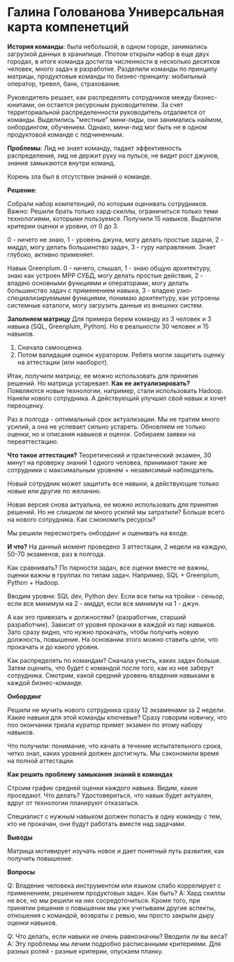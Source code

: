 # Галина Голованова Универсальная карта компенетций 

**История команды**: была небольшой, в одном городе, занимались загрузкой данных в хранилище. Ппотом открыли набор в еще двух городах, в итоге команда достигла численности в несколько десятков человек, много задач в разработке. 
Разделили команды по принципу матрицы, продуктовые команды по бизнес-принципу: мобильный оператор, тревел, банк, страхование. 

Руководитель решает, как распределять сотрудников между бизнес-юнитами, он остается ресурсным руководителем. За счет территориальной распределенности руководитель отдаляется от команды. Выделились "местные" мини-лиды, они занимались наймом, онбордингом, обучением. 
Однако, мини-лид мог быть не в одном продуктовой команде с подчиненным. 

**Проблемы**: Лид не знает команду, падает эффективность распределения, лид не держит руку на пульсе, не видит рост джунов, знания замыкаются внутри команд. 

Корень зла был в отсутствии знаний о команде. 

**Решение**:

Собрали набор компетенций, по которым оценивать сотрудников. 
Важно: Решили брать только хард-скиллы, ограничиться только теми технологиями, которыми пользуемся. Получили 15 навыков. Выделили критерии оценки и уровни, от 0 до 3. 

0 - ничего не знаю, 1 - уровень джуна, могу делать простые задачи, 2 - миддл, могу делать большинство задач, 3 - гуру направления. Знает глубоко, активно применяет. 

Навык Greenplum. 0 - ничего, слышал, 1 - знаю общую архитектуру, знаю как устроен MPP СУБД, могу делать простые действия, 2 - владею основными функциями и операторами, могу делать большинство задач с применением навыка, 3 - владею узко-специализируемыми функциями, понимаю архитектуру, как устроены системные каталоги, могу загрузить данные из внешних систем. 

**Заполняем матрицу** 
Для примера берем команду из 3 человек и 3 навыка (SQL, Greenplum, Python). Но в реальности 30 человек и 15 навыков. 

1. Сначала самооценка. 
2. Потом валидация оценок куратором. Ребята могли защитить оценку на аттестации (или наоборот).

Итак, получили матрицу, ее можно использовать для принятия решений. 
Но матрица устаревает. **Как ее актуализировать?** Появляются новые технологии, например, стали использовать Hadoop. Наняли нового сотрудника. А действующий улучшил свой навык и хочет переоценку. 

Раз в полгода - оптимальный срок актуализации. 
Мы не тратим много усилий, а она не успевает сильно устареть. 
Обновляем не только оценки, но и описания навыков и оценок. Собираем заявки на переаттестацию.

**Что такое аттестация?** Теоретический и практический экзамен, 30 минут на проверку знаний 1 одного человеа, принимают такие же сотрудники с максимальным уровнем + независимый наблюдатель. 

Новый сотрудник может защитить все навыки, а действующие только новые или другие по желанию. 

Новая версия снова актуальна, ее можно использовать для принятия решений. Но не слишком ли много усилий мы затратили? Больше всего на нового сотрудника. Как сэкономить ресурсы?

Мы решили пересмотреть онбординг и оценивать на входе. 

**И что?** На данный момент проведено 3 аттестации, 2 недели на каждую, 50-70 экзаменов, раз в полгода. 

Как сравнивать? По парности задач, все оценки вместе не важны, оценки важны в группах по типам задач. Например, SQL + Greenplum, Python + Hadoop. 

Вводим уровни: SQL dev, Python dev. Если все типы на тройки - сеньор, если все минимум на 2 - миддл, если все минимум на 1 - джун. 

А как это привязать к должностям? (разработчик, старший разработчик). Зависит от уровня прокачки в каждой из пар навыков. Зато сразу видно, что нужно прокачать, чтобы получить новую должность, повышение. На основании этого можно ставить цели, что прокачать и до какого уровня. 

Как распределять по командам? Сначала учесть, каких задач больше. Затем оценить, что будет с командой после того, как из нее заберут сотрудника. Смотрим, какой средний уровень владения навыками в каждой бизнес-команде. 

**Онбординг**

Решили не мучить нового сотрудника сразу 12 экзаменами за 2 недели. 
Какие навыки для этой команды ключевые? Сразу говорим новичку, что поо окончании триала куратор примет экзамен по этому набору навыков. 

Что получили: понимание, что качать в течение испытательного срока, четко знал, каких уровней должен достигнуть. Мы сэкономили время на полной аттестации. 

**Как решить проблему замыкания знаний в командах**

Строим график средней оценки каждого навыка. Видим, какие проседают. Что делать? 
Удостовериться, что навык будет актуален, вдруг от технологии планируют отказаться. 

Специалист с нужным навыком должен попасть в одну команду с тем, кто не прокачан, они будут работать вместе над задачами. 

**Выводы**

Матрица мотивирует изучать новое и дает понятный путь развития, как получить повышение. 

**Вопросы**

Q: Владение человека инструментом или языком слабо коррелирует с применением, решением продуктовых задач. Как быть?
A: Хард скиллы не все, но мы решили на них сосредоточиться. Кроме того, при принятии решения о повышении мы уже учитываем другие аспекты, отношения с командой, возвраты с ревью, мы просто закрыли дыру оценки навыков. 

Q: Что делать, если навыки не очень равнозначны? Вводили ли вы веса?
A: Эту проблемы мы лечим подробно расписанными критериями. Для разных ролей - разные критерии, опускаем планку. 






